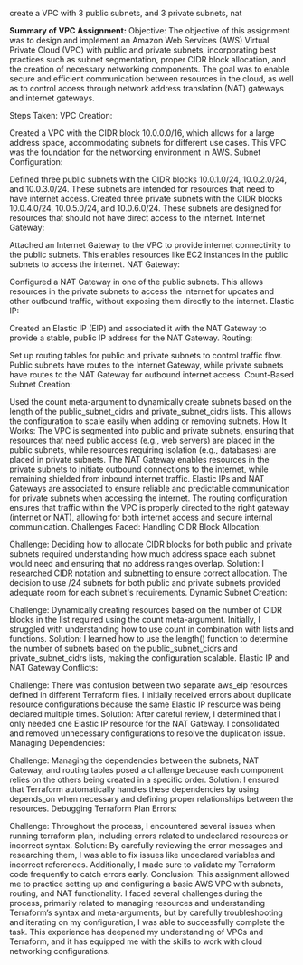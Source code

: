 create a VPC with 3 public subnets,  and 3 private subnets, nat

**Summary of VPC Assignment:**
Objective:
The objective of this assignment was to design and implement an Amazon Web Services (AWS) Virtual Private Cloud (VPC) with public and private subnets, incorporating best practices such as subnet segmentation, proper CIDR block allocation, and the creation of necessary networking components. The goal was to enable secure and efficient communication between resources in the cloud, as well as to control access through network address translation (NAT) gateways and internet gateways.

Steps Taken:
VPC Creation:

Created a VPC with the CIDR block 10.0.0.0/16, which allows for a large address space, accommodating subnets for different use cases. This VPC was the foundation for the networking environment in AWS.
Subnet Configuration:

Defined three public subnets with the CIDR blocks 10.0.1.0/24, 10.0.2.0/24, and 10.0.3.0/24. These subnets are intended for resources that need to have internet access.
Created three private subnets with the CIDR blocks 10.0.4.0/24, 10.0.5.0/24, and 10.0.6.0/24. These subnets are designed for resources that should not have direct access to the internet.
Internet Gateway:

Attached an Internet Gateway to the VPC to provide internet connectivity to the public subnets. This enables resources like EC2 instances in the public subnets to access the internet.
NAT Gateway:

Configured a NAT Gateway in one of the public subnets. This allows resources in the private subnets to access the internet for updates and other outbound traffic, without exposing them directly to the internet.
Elastic IP:

Created an Elastic IP (EIP) and associated it with the NAT Gateway to provide a stable, public IP address for the NAT Gateway.
Routing:

Set up routing tables for public and private subnets to control traffic flow. Public subnets have routes to the Internet Gateway, while private subnets have routes to the NAT Gateway for outbound internet access.
Count-Based Subnet Creation:

Used the count meta-argument to dynamically create subnets based on the length of the public_subnet_cidrs and private_subnet_cidrs lists. This allows the configuration to scale easily when adding or removing subnets.
How It Works:
The VPC is segmented into public and private subnets, ensuring that resources that need public access (e.g., web servers) are placed in the public subnets, while resources requiring isolation (e.g., databases) are placed in private subnets.
The NAT Gateway enables resources in the private subnets to initiate outbound connections to the internet, while remaining shielded from inbound internet traffic.
Elastic IPs and NAT Gateways are associated to ensure reliable and predictable communication for private subnets when accessing the internet.
The routing configuration ensures that traffic within the VPC is properly directed to the right gateway (internet or NAT), allowing for both internet access and secure internal communication.
Challenges Faced:
Handling CIDR Block Allocation:

Challenge: Deciding how to allocate CIDR blocks for both public and private subnets required understanding how much address space each subnet would need and ensuring that no address ranges overlap.
Solution: I researched CIDR notation and subnetting to ensure correct allocation. The decision to use /24 subnets for both public and private subnets provided adequate room for each subnet's requirements.
Dynamic Subnet Creation:

Challenge: Dynamically creating resources based on the number of CIDR blocks in the list required using the count meta-argument. Initially, I struggled with understanding how to use count in combination with lists and functions.
Solution: I learned how to use the length() function to determine the number of subnets based on the public_subnet_cidrs and private_subnet_cidrs lists, making the configuration scalable.
Elastic IP and NAT Gateway Conflicts:

Challenge: There was confusion between two separate aws_eip resources defined in different Terraform files. I initially received errors about duplicate resource configurations because the same Elastic IP resource was being declared multiple times.
Solution: After careful review, I determined that I only needed one Elastic IP resource for the NAT Gateway. I consolidated and removed unnecessary configurations to resolve the duplication issue.
Managing Dependencies:

Challenge: Managing the dependencies between the subnets, NAT Gateway, and routing tables posed a challenge because each component relies on the others being created in a specific order.
Solution: I ensured that Terraform automatically handles these dependencies by using depends_on when necessary and defining proper relationships between the resources.
Debugging Terraform Plan Errors:

Challenge: Throughout the process, I encountered several issues when running terraform plan, including errors related to undeclared resources or incorrect syntax.
Solution: By carefully reviewing the error messages and researching them, I was able to fix issues like undeclared variables and incorrect references. Additionally, I made sure to validate my Terraform code frequently to catch errors early.
Conclusion:
This assignment allowed me to practice setting up and configuring a basic AWS VPC with subnets, routing, and NAT functionality. I faced several challenges during the process, primarily related to managing resources and understanding Terraform’s syntax and meta-arguments, but by carefully troubleshooting and iterating on my configuration, I was able to successfully complete the task. This experience has deepened my understanding of VPCs and Terraform, and it has equipped me with the skills to work with cloud networking configurations.


